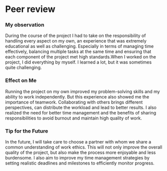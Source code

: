 

# Peer review

### My observation

During the course of the project I had to take on the responsibility of handling every aspect on my own, an experience that was extremely educational as well as challenging. Especially in terms of managing time effectively, balancing multiple tasks at the same time and ensuring that each component of the project met high standards.When I worked on the project, I did everything by myself. I learned a lot, but it was sometimes quite challenging. 

### Effect on Me
Running the project on my own improved my problem-solving skills and my ability to work independently. But this experience also showed me the importance of teamwork. Collaborating with others brings different perspectives, can distribute the workload and lead to better results. I also realized the need for better time management and the benefits of sharing responsibilities to avoid burnout and maintain high quality of work.

### Tip for the Future
In the future, I will take care to choose a partner with whom we share a common understanding of work ethics. This will not only improve the overall quality of the project, but also make the process more enjoyable and less burdensome. I also aim to improve my time management strategies by setting realistic deadlines and milestones to efficiently monitor progress. 
